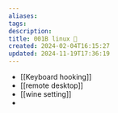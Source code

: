 ```yaml
---
aliases: 
tags: 
description:
title: 001B linux 🐧
created: 2024-02-04T16:15:27
updated: 2024-11-19T17:36:19
---
```

- [[Keyboard hooking]]
- [[remote desktop]]
- [[wine setting]]
- 